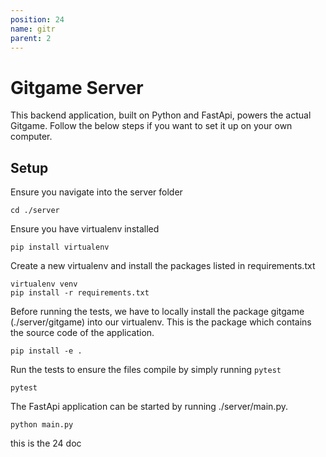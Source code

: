 ```yaml
---
position: 24
name: gitr
parent: 2
---
```

# Gitgame Server

This backend application, built on Python and FastApi, powers the actual Gitgame. Follow the below steps if you want to set it up on your own computer.


## Setup

Ensure you navigate into the server folder
```
cd ./server
```

Ensure you have virtualenv installed
```
pip install virtualenv
```

Create a new virtualenv and install the packages listed in requirements.txt
```
virtualenv venv
pip install -r requirements.txt
```

Before running the tests, we have to locally install the package gitgame (./server/gitgame) into our virtualenv. This is the package which contains the
source code of the application.
```
pip install -e .
```

Run the tests to ensure the files compile by simply running `pytest`
```
pytest
```

The FastApi application can be started by running ./server/main.py.
```
python main.py
```
this is the 24 doc